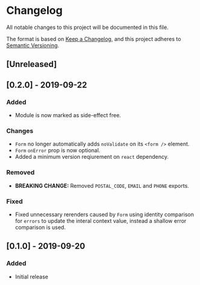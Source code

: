 # Changelog

All notable changes to this project will be documented in this file.

The format is based on [Keep a Changelog](https://keepachangelog.com/en/1.0.0/),
and this project adheres to [Semantic Versioning](https://semver.org/spec/v2.0.0.html).

## [Unreleased]

## [0.2.0] - 2019-09-22
### Added
* Module is now marked as side-effect free.
### Changes
* `Form` no longer automatically adds `noValidate` on its `<form />` element.
* `Form` `onError` prop is now optional.
* Added a minimum version reqiurement on `react` dependency.
### Removed
* **BREAKING CHANGE:** Removed `POSTAL_CODE`, `EMAIL` and `PHONE` exports.
### Fixed
* Fixed unnecessary rerenders caused by `Form` using identity comparison for
  `errors` to update the interal context value, instead a shallow error
  comparison is used.

## [0.1.0] - 2019-09-20
### Added
* Initial release
